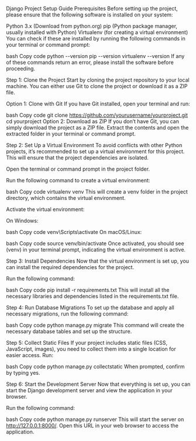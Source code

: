 Django Project Setup Guide
Prerequisites
Before setting up the project, please ensure that the following software is installed on your system:

Python 3.x (Download from python.org)
pip (Python package manager, usually installed with Python)
Virtualenv (for creating a virtual environment)
You can check if these are installed by running the following commands in your terminal or command prompt:

bash
Copy code
python --version
pip --version
virtualenv --version
If any of these commands return an error, please install the software before proceeding.

Step 1: Clone the Project
Start by cloning the project repository to your local machine. You can either use Git to clone the project or download it as a ZIP file.

Option 1: Clone with Git
If you have Git installed, open your terminal and run:

bash
Copy code
git clone https://github.com/yourusername/yourproject.git
cd yourproject
Option 2: Download as ZIP
If you don’t have Git, you can simply download the project as a ZIP file. Extract the contents and open the extracted folder in your terminal or command prompt.

Step 2: Set Up a Virtual Environment
To avoid conflicts with other Python projects, it’s recommended to set up a virtual environment for this project. This will ensure that the project dependencies are isolated.

Open the terminal or command prompt in the project folder.

Run the following command to create a virtual environment:

bash
Copy code
virtualenv venv
This will create a venv folder in the project directory, which contains the virtual environment.

Activate the virtual environment:

On Windows:

bash
Copy code
venv\Scripts\activate
On macOS/Linux:

bash
Copy code
source venv/bin/activate
Once activated, you should see (venv) in your terminal prompt, indicating the virtual environment is active.

Step 3: Install Dependencies
Now that the virtual environment is set up, you can install the required dependencies for the project.

Run the following command:

bash
Copy code
pip install -r requirements.txt
This will install all the necessary libraries and dependencies listed in the requirements.txt file.

Step 4: Run Database Migrations
To set up the database and apply all necessary migrations, run the following command:

bash
Copy code
python manage.py migrate
This command will create the necessary database tables and set up the structure.


Step 5: Collect Static Files
If your project includes static files (CSS, JavaScript, images), you need to collect them into a single location for easier access. Run:

bash
Copy code
python manage.py collectstatic
When prompted, confirm by typing yes.

Step 6: Start the Development Server
Now that everything is set up, you can start the Django development server and view the application in your browser.

Run the following command:

bash
Copy code
python manage.py runserver
This will start the server on http://127.0.0.1:8000/. Open this URL in your web browser to access the application.

